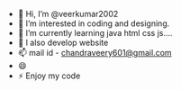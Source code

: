 - 👋 Hi, I’m @veerkumar2002
- 👀 I’m interested in coding and designing.
- 🌱 I’m currently learning java html css js....
- 💞️ I also develop website 
- 📫 mail id - chandraveery601@gmail.com 
- 😄
- ⚡ Enjoy my code

<!---
veerkumar2002/veerkumar2002 is a ✨ special ✨ repository because its `README.md` (this file) appears on your GitHub profile.
You can click the Preview link to take a look at your changes.
--->
